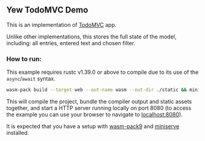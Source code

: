 ## Yew TodoMVC Demo

This is an implementation of [TodoMVC](http://todomvc.com/) app.

Unlike other implementations, this stores the full state of the model,
including: all entries, entered text and chosen filter.

### How to run:
This example requires rustc v1.39.0 or above to compile due to its use of the `async`/`await` syntax.

```sh
wasm-pack build --target web --out-name wasm --out-dir ./static && miniserve ./static --index index.html
```
This will compile the project, bundle the compiler output and static assets together, and start a HTTP server running locally on port 8080 (to access the example you can use your browser to navigate to [localhost:8080](http://127.0.0.1:8080)).

It is expected that you have a setup with [wasm-pack9](https://github.com/rustwasm/wasm-pack) and [miniserve](https://github.com/svenstaro/miniserve) installed.

